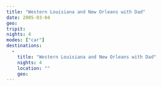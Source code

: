 ```yaml
---
title: "Western Louisiana and New Orleans with Dad"
date: 2005-03-04
geo: 
tripit: 
nights: 4
modes: ["car"]
destinations:
  -
    title: "Western Louisiana and New Orleans with Dad"
    nights: 4
    location: ""
    geo: 
---
```



